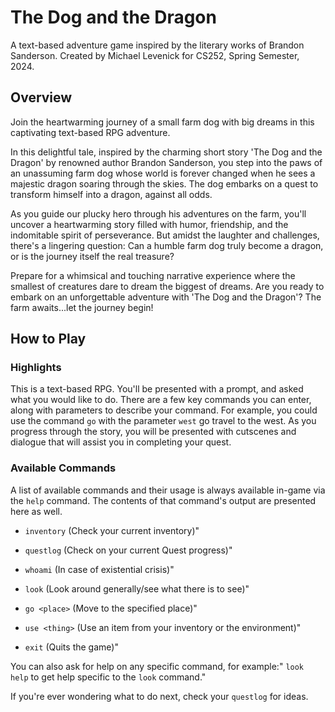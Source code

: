 # The Dog and the Dragon
A text-based adventure game inspired by the literary works of Brandon Sanderson. Created by Michael Levenick for CS252, Spring Semester, 2024.

## Overview
Join the heartwarming journey of a small farm dog with big dreams in this captivating text-based RPG adventure. 

In this delightful tale, inspired by the charming short story 'The Dog and the Dragon' by renowned author Brandon Sanderson, you step into the paws of an unassuming farm dog whose world is forever changed when he sees a majestic dragon soaring through the skies. The dog embarks on a quest to transform himself into a dragon, against all odds.

As you guide our plucky hero through his adventures on the farm, you'll uncover a heartwarming story filled with humor, friendship, and the indomitable spirit of perseverance. But amidst the laughter and challenges, there's a lingering question: Can a humble farm dog truly become a dragon, or is the journey itself the real treasure?

Prepare for a whimsical and touching narrative experience where the smallest of creatures dare to dream the biggest of dreams. Are you ready to embark on an unforgettable adventure with 'The Dog and the Dragon'? The farm awaits...let the journey begin!

## How to Play

### Highlights
This is a text-based RPG. You'll be presented with a prompt, and asked what you would like to do. There are a few key commands you can enter, along with parameters to describe your command. For example, you could use the command `go` with the parameter `west` go travel to the west. As you progress through the story, you will be presented with cutscenes and dialogue that will assist you in completing your quest.

### Available Commands
A list of available commands and their usage is always available in-game via the `help` command. The contents of that command's output are presented here as well.
- `inventory` (Check your current inventory)"
- `questlog` (Check on your current Quest progress)"
- `whoami` (In case of existential crisis)"
- `look` (Look around generally/see what there is to see)"

- `go <place>` (Move to the specified place)" 
- `use <thing>` (Use an item from your inventory or the environment)"

- `exit` (Quits the game)"

You can also ask for help on any specific command, for example:"
`look help` to get help specific to the `look` command."

If you're ever wondering what to do next, check your `questlog` for ideas.
    
